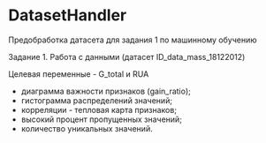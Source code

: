 # DatasetHandler
Предобработка датасета для задания 1 по машинному обучению

Задание 1. Работа с данными (датасет ID_data_mass_18122012)

Целевая переменные - G_total и RUA

- диаграмма важности признаков (gain_ratio);
- гистограмма распределений значений;
- корреляции - тепловая карта признаков;
- высокий процент пропущенных значений;
- количество уникальных значений.

